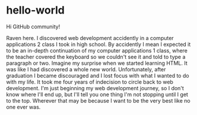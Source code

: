 # hello-world

Hi GitHub community!

Raven here. I discovered web development accidently in a computer applications 2 class I took in high school. By accidently I mean I expected it to be an in-depth continuation of my computer applications 1 class, where the teacher covered the keyboard so we couldn't see it and told to type a paragraph or two. Imagine my surprise when we started learning HTML. It was like I had discovered a whole new world. Unfortunately, after graduation I became discouraged and I lost focus with what I wanted to do with my life. It took me four years of indecision to circle back to web development. I'm just beginning my web development journey, so I don't know where I'll end up, but I'll tell you one thing I'm not stopping until I get to the top. Wherever that may be because I want to be the very best like no one ever was.
